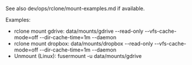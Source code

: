 See also dev/ops/rclone/mount-examples.md if available.

Examples:
- rclone mount gdrive: data/mounts/gdrive --read-only --vfs-cache-mode=off --dir-cache-time=1m --daemon
- rclone mount dropbox: data/mounts/dropbox --read-only --vfs-cache-mode=off --dir-cache-time=1m --daemon
- Unmount (Linux): fusermount -u data/mounts/gdrive
